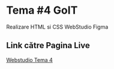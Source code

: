 # Tema #4 GoIT

Realizare HTML si CSS WebStudio Figma

## Link către Pagina Live
[Webstudio Tema 4](https://miro-wq.github.io/goit-markup-hw-04/)
